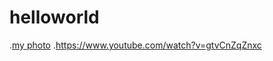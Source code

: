 # helloworld
.[<u>my photo</u>](https://www.google.com/url?sa=i&url=https%3A%2F%2Fnews.mt.co.kr%2Fmtview.php%3Fno%3D2016050415158868149&psig=AOvVaw3hBn_m-8nIJlIudQ9fiCLe&ust=1604817990407000&source=images&cd=vfe&ved=0CAIQjRxqFwoTCMi2m4Hr7-wCFQAAAAAdAAAAABAD)
.<https://www.youtube.com/watch?v=gtvCnZqZnxc>
